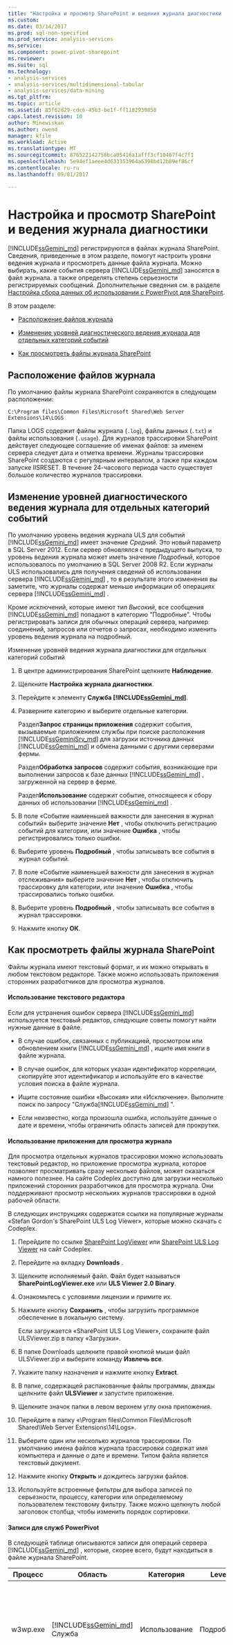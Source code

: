 ```yaml
---
title: "Настройка и просмотр SharePoint и ведения журнала диагностики | Документы Microsoft"
ms.custom: 
ms.date: 03/14/2017
ms.prod: sql-non-specified
ms.prod_service: analysis-services
ms.service: 
ms.component: power-pivot-sharepoint
ms.reviewer: 
ms.suite: sql
ms.technology:
- analysis-services
- analysis-services/multidimensional-tabular
- analysis-services/data-mining
ms.tgt_pltfrm: 
ms.topic: article
ms.assetid: 85f62d29-cdc6-45b3-be1f-ff1182939858
caps.latest.revision: 10
author: Minewiskan
ms.author: owend
manager: kfile
ms.workload: Active
ms.translationtype: MT
ms.sourcegitcommit: 876522142756bca05416a1afff3cf10467f4c7f1
ms.openlocfilehash: 5e94ef1aeee4d633353964a6398bd12b89ef86cf
ms.contentlocale: ru-ru
ms.lasthandoff: 09/01/2017

---
```

# <a name="configure-and-view-sharepoint-and-diagnostic-logging"></a>Настройка и просмотр SharePoint и ведения журнала диагностики
  [!INCLUDE[ssGemini_md](../../includes/ssgemini-md.md)] регистрируются в файлах журнала SharePoint. Сведения, приведенные в этом разделе, помогут настроить уровни ведения журнала и просмотреть данные файла журнала. Можно выбирать, какие события сервера [!INCLUDE[ssGemini_md](../../includes/ssgemini-md.md)] заносятся в файл журнала. а также определять степень серьезности регистрируемых сообщений. Дополнительные сведения см. в разделе [Настройка сбора данных об использовании с PowerPivot для SharePoint](../../analysis-services/power-pivot-sharepoint/configure-usage-data-collection-for-power-pivot-for-sharepoint.md).  
  
 В этом разделе:  
  
-   [Расположение файлов журнала](#bkmk_filelocation)  
  
-   [Изменение уровней диагностического ведения журнала для отдельных категорий событий](#bkmk_modifyloglevels)  
  
-   [Как просмотреть файлы журнала SharePoint](#bkmk_how2viewlogfiles)  
  
##  <a name="bkmk_filelocation"></a> Расположение файлов журнала  
 По умолчанию файлы журнала SharePoint сохраняются в следующем расположении:  
  
 `C:\Program files\Common Files\Microsoft Shared\Web Server Extensions\14\LOGS`  
  
 Папка LOGS содержит файлы журнала (`.log`), файлы данных (`.txt`) и файлы использования (`.usage`). Для журналов трассировки SharePoint действует следующее соглашение об именах файлов: за именем сервера следует дата и отметка времени. Журналы трассировки SharePoint создаются с регулярным интервалом, а также при каждом запуске IISRESET. В течение 24-часового периода часто существует большое количество журналов трассировки.  
  
##  <a name="bkmk_modifyloglevels"></a> Изменение уровней диагностического ведения журнала для отдельных категорий событий  
 По умолчанию уровень ведения журнала ULS для событий [!INCLUDE[ssGemini_md](../../includes/ssgemini-md.md)] имеет значение *Средний*. Это новый параметр в SQL Server 2012. Если сервер обновлялся с предыдущего выпуска, то уровень ведения журнала может иметь значение *Подробный*, которое использовалось по умолчанию в SQL Server 2008 R2. Если журналы ULS использовались для получения сведений об использовании сервера [!INCLUDE[ssGemini_md](../../includes/ssgemini-md.md)] , то в результате этого изменения вы заметите, что журналы содержат меньше информации об операциях сервера [!INCLUDE[ssGemini_md](../../includes/ssgemini-md.md)] .  
  
 Кроме исключений, которые имеют тип *Высокий*, все сообщения [!INCLUDE[ssGemini_md](../../includes/ssgemini-md.md)] попадают в категорию "Подробные". Чтобы регистрировать записи для обычных операций сервера, например соединений, запросов или отчетов о запросах, необходимо изменить уровень ведения журнала на подробный.  
  
 Изменение уровней ведения журнала диагностики для отдельных категорий событий  
  
1.  В центре администрирования SharePoint щелкните **Наблюдение**.  
  
2.  Щелкните **Настройка журнала диагностики**.  
  
3.  Перейдите к элементу **Служба [!INCLUDE[ssGemini_md](../../includes/ssgemini-md.md)]**.  
  
4.  Разверните категорию и выберите отдельные категории.  
  
     Раздел**Запрос страницы приложения** содержит события, вызываемые приложением службы при поиске расположения [!INCLUDE[ssGeminiSrv_md](../../includes/ssgeminisrv-md.md)] для загрузки источника данных [!INCLUDE[ssGemini_md](../../includes/ssgemini-md.md)] и обмена данными с другими серверами фермы.  
  
     Раздел**Обработка запросов** содержит события, возникающие при выполнении запросов к базе данных [!INCLUDE[ssGemini_md](../../includes/ssgemini-md.md)] , загруженной на сервер в ферме.  
  
     Раздел**Использование** содержит событие, относящееся к сбору данных об использовании [!INCLUDE[ssGemini_md](../../includes/ssgemini-md.md)] .  
  
5.  В поле «Событие наименьшей важности для занесения в журнал событий» выберите значение **Нет** , чтобы отключить регистрацию событий для категории, или значение **Ошибка** , чтобы регистрировались только ошибки.  
  
6.  Выберите уровень **Подробный** , чтобы записывать все события в журнал событий.  
  
7.  В поле «Событие наименьшей важности для занесения в журнал отслеживания» выберите значение **Нет** , чтобы отключить трассировку для категории, или значение **Ошибка** , чтобы трассировались только ошибки.  
  
8.  Выберите уровень **Подробный** , чтобы записывать все события в журнал трассировки.  
  
9. Нажмите кнопку **ОК**.  
  
##  <a name="bkmk_how2viewlogfiles"></a> Как просмотреть файлы журнала SharePoint  
 Файлы журнала имеют текстовый формат, и их можно открывать в любом текстовом редакторе. Также можно использовать приложения сторонних разработчиков для просмотра журналов.  
  
#### <a name="use-a-text-editor"></a>Использование текстового редактора  
 Если для устранения ошибок сервера [!INCLUDE[ssGemini_md](../../includes/ssgemini-md.md)] используется текстовый редактор, следующие советы помогут найти нужные данные в файле.  
  
-   В случае ошибок, связанных с публикацией, просмотром или обновлением книги [!INCLUDE[ssGemini_md](../../includes/ssgemini-md.md)] , ищите имя книги в файле журнала.  
  
-   В случае ошибок, для которых указан идентификатор корреляции, скопируйте этот идентификатор и используйте его в качестве условия поиска в файле журнала.  
  
-   Ищите состояние ошибки «Высокая» или «Исключение». Выполните поиск по запросу "Служба[!INCLUDE[ssGemini_md](../../includes/ssgemini-md.md)] ".  
  
-   Если неизвестно, когда произошла ошибка, используйте данные о дате и времени, чтобы ограничить область записей для прокрутки.  
  
#### <a name="use-a-log-viewer-application"></a>Использование приложения для просмотра журнала  
 Для просмотра отдельных журналов трассировки можно использовать текстовый редактор, но приложение просмотра журнала, которое позволяет просматривать сразу несколько файлов, может оказаться намного полезнее. На сайте Codeplex доступно для загрузки несколько приложений сторонних разработчиков для просмотра журнала. Они поддерживают просмотр нескольких журналов трассировки в одной рабочей области.  
  
 В следующих инструкциях содержатся ссылки на популярные журналы «Stefan Gordon's SharePoint ULS Log Viewer», которые можно скачать с Codeplex.  
  
1.  Перейдите по ссылке [SharePoint LogViewer](http://sharepointlogviewer.codeplex.com) или [SharePoint ULS Log Viewer](http://go.microsoft.com/fwlink/?LinkId=150052) на сайт Codeplex.  
  
2.  Перейдите на вкладку **Downloads** .  
  
3.  Щелкните исполняемый файл. Файл будет называться **SharePointLogViewer.exe** или **ULS Viewer 2.0 Binary**.  
  
4.  Ознакомьтесь с условиями лицензии и примите их.  
  
5.  Нажмите кнопку **Сохранить** , чтобы загрузить программное обеспечение в локальную систему.  
  
     Если загружается «SharePoint ULS Log Viewer», сохраните файл ULSViewer.zip в папку «Загрузки».  
  
6.  В папке Downloads щелкните правой кнопкой мыши файл ULSViewer.zip и выберите команду **Извлечь все**.  
  
7.  Укажите папку назначения и нажмите кнопку **Extract**.  
  
8.  В папке, содержащей распакованные файлы программы, дважды щелкните файл **ULSViewer** и запустите приложение.  
  
9. Щелкните значок папки в левом верхнем углу окна приложения.  
  
10. Перейдите в папку «\Program files\Common Files\Microsoft Shared\Web Server Extensions\14\Logs».  
  
11. Выберите один или несколько журналов трассировки. По умолчанию имена файлов журнала трассировки содержат имя компьютера и данные о дате и времени. Типом файла является текстовый документ.  
  
12. Нажмите кнопку **Открыть** и дождитесь загрузки файлов.  
  
13. Используйте встроенные фильтры для выбора записей по серьезности, процессу, категории или определяемому пользователем текстовому фильтру. Также можно щелкнуть любой заголовок столбца, чтобы изменить порядок сортировки.  
  
#### <a name="entries-for-power-pivot-services"></a>Записи для служб PowerPivot  
 В следующей таблице описываются записи для операций сервера [!INCLUDE[ssGemini_md](../../includes/ssgemini-md.md)] , которые, скорее всего, будут находиться в файле журнала SharePoint.  
  
|Процесс|Область|Категория|Level|Сообщение|Сведения|  
|-------------|----------|--------------|-----------|-------------|-------------|  
|w3wp.exe|[!INCLUDE[ssGemini_md](../../includes/ssgemini-md.md)] Служба|Использование|Подробный|Отсутствует статистика по текущему запросу, данные не заносятся в журнал.|Отчеты службы с заранее определенными интервалами запрашивают статистику ответов в виде события использования, отправляемого в систему сбора данных об использовании. Данное сообщение показывает, что отсутствует статистика запросов для передачи.|  
|w3wp.exe|[!INCLUDE[ssGemini_md](../../includes/ssgemini-md.md)] Служба|Клиентский веб-интерфейс|Подробно|Начинается поиск сервера приложений для источника данных =\<*путь*>|Когда служба [!INCLUDE[ssGemini_md](../../includes/ssgemini-md.md)] получает запрос на соединение, она определяет доступный [!INCLUDE[ssGeminiSrv_md](../../includes/ssgeminisrv-md.md)] для обработки запроса. Если в ферму входит только один сервер, то локальный сервер принимает запрос во всех случаях.|  
|w3wp.exe|[!INCLUDE[ssGemini_md](../../includes/ssgemini-md.md)] Служба|Клиентский веб-интерфейс|Подробный|Сервер приложений определен успешно.|Запрос передан в приложение службы [!INCLUDE[ssGemini_md](../../includes/ssgemini-md.md)] .|  
|w3wp.exe|[!INCLUDE[ssGemini_md](../../includes/ssgemini-md.md)] Служба|Клиентский веб-интерфейс|Подробно|Перенаправление запроса для \< *источник PowerPivotdata*> для [!INCLUDE[ssGeminiSrv_md](../../includes/ssgeminisrv-md.md)].|Запрос перенаправлен на [!INCLUDE[ssGeminiSrv_md](../../includes/ssgeminisrv-md.md)].|  
|w3wp.exe|[!INCLUDE[ssGemini_md](../../includes/ssgemini-md.md)] Служба|Обработка запросов|Подробно|Перенаправление запроса для UserName\<*пользователя SharePoint*> в базу данных|От имени пользователя SharePoint создано соединение с источником данных [!INCLUDE[ssGemini_md](../../includes/ssgemini-md.md)] путем олицетворения.|  
  
## <a name="see-also"></a>См. также  
 [Сбор данных об использовании Power Pivot](../../analysis-services/power-pivot-sharepoint/power-pivot-usage-data-collection.md)   
 [Просмотр и чтение файлов журналов программы установки SQL Server](../../database-engine/install-windows/view-and-read-sql-server-setup-log-files.md)   
 [Настройка сбора данных об использовании с PowerPivot для SharePoint](../../analysis-services/power-pivot-sharepoint/configure-usage-data-collection-for-power-pivot-for-sharepoint.md)  
  
  

